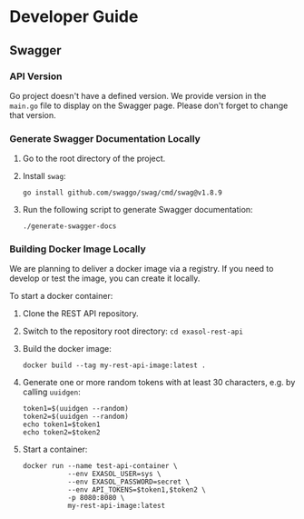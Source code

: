 # Developer Guide

## Swagger

### API Version

Go project doesn't have a defined version. We provide version in the `main.go` file to display on the Swagger page.
Please don't forget to change that version.

### Generate Swagger Documentation Locally

1. Go to the root directory of the project.
2. Install `swag`:

    ```shell
    go install github.com/swaggo/swag/cmd/swag@v1.8.9
    ```

3. Run the following script to generate Swagger documentation:

    ```shell
    ./generate-swagger-docs
    ```

### Building Docker Image Locally

We are planning to deliver a docker image via a registry. If you need to develop or test the image, you can create it locally.

To start a docker container:

1. Clone the REST API repository.
2. Switch to the repository root directory: `cd exasol-rest-api`
3. Build the docker image:

    ```shell
    docker build --tag my-rest-api-image:latest .
    ```

4. Generate one or more random tokens with at least 30 characters, e.g. by calling `uuidgen`:

    ```shell
    token1=$(uuidgen --random)
    token2=$(uuidgen --random)
    echo token1=$token1
    echo token2=$token2
    ```

5. Start a container:

    ```shell
    docker run --name test-api-container \
               --env EXASOL_USER=sys \
               --env EXASOL_PASSWORD=secret \
               --env API_TOKENS=$token1,$token2 \
               -p 8080:8080 \
               my-rest-api-image:latest
    ```